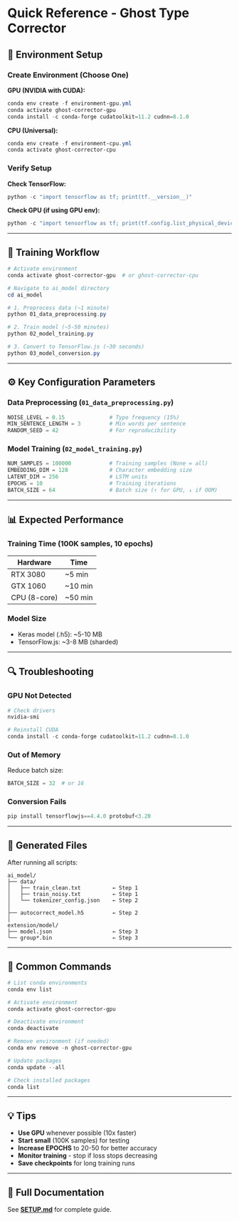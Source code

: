 # Quick Reference - Ghost Type Corrector

## 🔧 Environment Setup

### Create Environment (Choose One)

**GPU (NVIDIA with CUDA):**
```powershell
conda env create -f environment-gpu.yml
conda activate ghost-corrector-gpu
conda install -c conda-forge cudatoolkit=11.2 cudnn=8.1.0
```

**CPU (Universal):**
```powershell
conda env create -f environment-cpu.yml
conda activate ghost-corrector-cpu
```

### Verify Setup

**Check TensorFlow:**
```powershell
python -c "import tensorflow as tf; print(tf.__version__)"
```

**Check GPU (if using GPU env):**
```powershell
python -c "import tensorflow as tf; print(tf.config.list_physical_devices('GPU'))"
```

---

## 📝 Training Workflow

```powershell
# Activate environment
conda activate ghost-corrector-gpu  # or ghost-corrector-cpu

# Navigate to ai_model directory
cd ai_model

# 1. Preprocess data (~1 minute)
python 01_data_preprocessing.py

# 2. Train model (~5-50 minutes)
python 02_model_training.py

# 3. Convert to TensorFlow.js (~30 seconds)
python 03_model_conversion.py
```

---

## ⚙️ Key Configuration Parameters

### Data Preprocessing (`01_data_preprocessing.py`)
```python
NOISE_LEVEL = 0.15              # Typo frequency (15%)
MIN_SENTENCE_LENGTH = 3         # Min words per sentence
RANDOM_SEED = 42                # For reproducibility
```

### Model Training (`02_model_training.py`)
```python
NUM_SAMPLES = 100000            # Training samples (None = all)
EMBEDDING_DIM = 128             # Character embedding size
LATENT_DIM = 256                # LSTM units
EPOCHS = 10                     # Training iterations
BATCH_SIZE = 64                 # Batch size (↑ for GPU, ↓ if OOM)
```

---

## 📊 Expected Performance

### Training Time (100K samples, 10 epochs)
| Hardware | Time |
|----------|------|
| RTX 3080 | ~5 min |
| GTX 1060 | ~10 min |
| CPU (8-core) | ~50 min |

### Model Size
- Keras model (.h5): ~5-10 MB
- TensorFlow.js: ~3-8 MB (sharded)

---

## 🔍 Troubleshooting

### GPU Not Detected
```powershell
# Check drivers
nvidia-smi

# Reinstall CUDA
conda install -c conda-forge cudatoolkit=11.2 cudnn=8.1.0
```

### Out of Memory
Reduce batch size:
```python
BATCH_SIZE = 32  # or 16
```

### Conversion Fails
```powershell
pip install tensorflowjs==4.4.0 protobuf<3.20
```

---

## 📁 Generated Files

After running all scripts:
```
ai_model/
├── data/
│   ├── train_clean.txt          ← Step 1
│   ├── train_noisy.txt          ← Step 1
│   └── tokenizer_config.json    ← Step 2
│
├── autocorrect_model.h5         ← Step 2
│
extension/model/
├── model.json                   ← Step 3
└── group*.bin                   ← Step 3
```

---

## 🎯 Common Commands

```powershell
# List conda environments
conda env list

# Activate environment
conda activate ghost-corrector-gpu

# Deactivate environment
conda deactivate

# Remove environment (if needed)
conda env remove -n ghost-corrector-gpu

# Update packages
conda update --all

# Check installed packages
conda list
```

---

## 💡 Tips

- **Use GPU** whenever possible (10x faster)
- **Start small** (100K samples) for testing
- **Increase EPOCHS** to 20-50 for better accuracy
- **Monitor training** - stop if loss stops decreasing
- **Save checkpoints** for long training runs

---

## 📖 Full Documentation

See **[SETUP.md](SETUP.md)** for complete guide.
